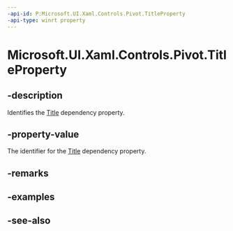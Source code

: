 ```yaml
---
-api-id: P:Microsoft.UI.Xaml.Controls.Pivot.TitleProperty
-api-type: winrt property
---
```


<!-- Property syntax
public Windows.UI.Xaml.DependencyProperty TitleProperty { get; }
-->

# Microsoft.UI.Xaml.Controls.Pivot.TitleProperty

## -description
Identifies the [Title](pivot_title.md) dependency property.

## -property-value
The identifier for the [Title](pivot_title.md) dependency property.

## -remarks

## -examples

## -see-also
